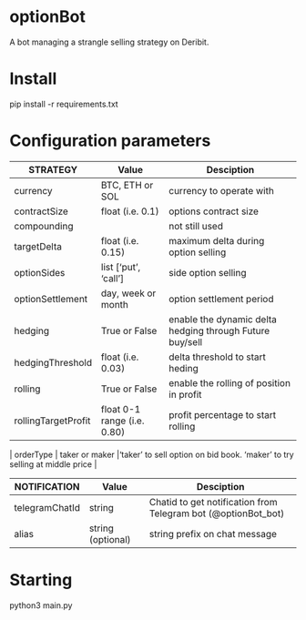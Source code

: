 # optionBot
A bot managing a strangle selling strategy on Deribit.

# Install

pip install -r requirements.txt

# Configuration parameters

| STRATEGY | Value | Desciption |
| --- | --- |--- |
| currency | BTC, ETH or SOL  |currency to operate with |
| contractSize  | float (i.e. 0.1) |options contract size |
| compounding   |  |not still used |
| targetDelta   | float (i.e. 0.15)  |maximum delta during option selling |
| optionSides    | list [‘put’, ‘call’]  |side option selling |
| optionSettlement     | day, week or month  |option settlement period |
| hedging      | True or False |enable the dynamic delta hedging through Future buy/sell |
| hedgingThreshold       | float (i.e. 0.03) |delta threshold to start heding |
| rolling      | True or False |enable the rolling of position in profit |
| rollingTargetProfit       | float 0-1 range (i.e. 0.80) |profit percentage to start rolling |

| orderType       | taker or maker |‘taker’ to sell option on bid book. ‘maker’ to try selling at middle price |

| NOTIFICATION | Value | Desciption |
| --- | --- |--- |
| telegramChatId  | string  |Chatid to get notification from Telegram bot (@optionBot_bot) |
| alias   | string (optional)  |string prefix on chat message |

# Starting

python3 main.py


